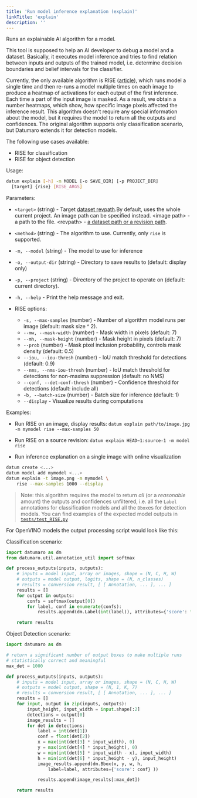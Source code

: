 ```yaml
---
title: 'Run model inference explanation (explain)'
linkTitle: 'explain'
description: ''
---
```


Runs an explainable AI algorithm for a model.

This tool is supposed to help an AI developer to debug a model and a dataset.
Basically, it executes model inference and tries to find relation between
inputs and outputs of the trained model, i.e. determine decision boundaries
and belief intervals for the classifier.

Currently, the only available algorithm is RISE ([article](https://arxiv.org/pdf/1806.07421.pdf)),
which runs model a single time and then re-runs a model multiple times on
each image to produce a heatmap of activations for each output of the
first inference. Each time a part of the input image is masked. As a result,
we obtain a number heatmaps, which show, how specific image pixels affected
the inference result. This algorithm doesn't require any special information
about the model, but it requires the model to return all the outputs and
confidences. The original algorithm supports only classification scenario,
but Datumaro extends it for detection models.

The following use cases available:
- RISE for classification
- RISE for object detection

Usage:

``` bash
datum explain [-h] -m MODEL [-o SAVE_DIR] [-p PROJECT_DIR]
  [target] {rise} [RISE_ARGS]
```

Parameters:
- `<target>` (string) - Target
  [dataset revpath](/docs/user-manual/how_to_use_datumaro/#revpath).By default,
  uses the whole current project. An image path can be specified instead.
  \<image path\> - a path to the file.
  \<revpath\> - [a dataset path or a revision path](/docs/user-manual/how_to_use_datumaro/#revpath).
- `<method>` (string) - The algorithm to use. Currently, only `rise`
  is supported.
- `-m, --model` (string) - The model to use for inference
- `-o, --output-dir` (string) - Directory to save results to
  (default: display only)
- `-p, --project` (string) - Directory of the project to operate on
  (default: current directory).
- `-h, --help` - Print the help message and exit.

- RISE options:
  - `-s, --max-samples` (number) - Number of algorithm model runs per image
    (default: mask size ^ 2).
  - `--mw, --mask-width` (number) - Mask width in pixels (default: 7)
  - `--mh, --mask-height` (number) - Mask height in pixels (default: 7)
  - `--prob` (number) - Mask pixel inclusion probability, controls
    mask density (default: 0.5)
  - `--iou, --iou-thresh` (number) - IoU match threshold for detections
    (default: 0.9)
  - `--nms, --nms-iou-thresh` (number) - IoU match threshold for detections
    for non-maxima suppression (default: no NMS)
  - `--conf, --det-conf-thresh` (number) - Confidence threshold for
    detections (default: include all)
  - `-b, --batch-size` (number) - Batch size for inference (default: 1)
  - `--display` - Visualize results during computations


Examples:
- Run RISE on an image, display results:
`datum explain path/to/image.jpg -m mymodel rise --max-samples 50`

- Run RISE on a source revision:
`datum explain HEAD~1:source-1 -m model rise`

- Run inference explanation on a single image with online visualization

``` bash
datum create <...>
datum model add mymodel <...>
datum explain -t image.png -m mymodel \
    rise --max-samples 1000 --display
```

> Note: this algorithm requires the model to return
> _all_ (or a _reasonable_ amount) the outputs and confidences unfiltered,
> i.e. all the `Label` annotations for classification models and
> all the `Bbox`es for detection models.
> You can find examples of the expected model outputs in [`tests/test_RISE.py`](https://github.com/cvat-ai/datumaro/tree/develop/tests/test_RISE.py)

For OpenVINO models the output processing script would look like this:

Classification scenario:

``` python
import datumaro as dm
from datumaro.util.annotation_util import softmax

def process_outputs(inputs, outputs):
    # inputs = model input, array or images, shape = (N, C, H, W)
    # outputs = model output, logits, shape = (N, n_classes)
    # results = conversion result, [ [ Annotation, ... ], ... ]
    results = []
    for output in outputs:
        confs = softmax(output[0])
        for label, conf in enumerate(confs):
            results.append(dm.Label(int(label)), attributes={'score': float(conf)})

    return results
```


Object Detection scenario:

``` python
import datumaro as dm

# return a significant number of output boxes to make multiple runs
# statistically correct and meaningful
max_det = 1000

def process_outputs(inputs, outputs):
    # inputs = model input, array or images, shape = (N, C, H, W)
    # outputs = model output, shape = (N, 1, K, 7)
    # results = conversion result, [ [ Annotation, ... ], ... ]
    results = []
    for input, output in zip(inputs, outputs):
        input_height, input_width = input.shape[:2]
        detections = output[0]
        image_results = []
        for det in detections:
            label = int(det[1])
            conf = float(det[2])
            x = max(int(det[3] * input_width), 0)
            y = max(int(det[4] * input_height), 0)
            w = min(int(det[5] * input_width - x), input_width)
            h = min(int(det[6] * input_height - y), input_height)
            image_results.append(dm.Bbox(x, y, w, h,
                label=label, attributes={'score': conf} ))

            results.append(image_results[:max_det])

    return results
```
